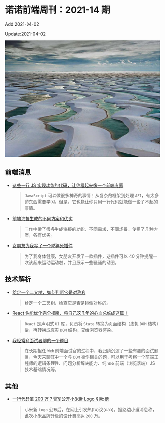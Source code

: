 <!--
 * @Description: weekly-14
 * @Author: zoeblow
 * @Email: wangfuyuan@nnuo.com
 * @Date: 2021-4-2 14:18:24
 * @LastEditors: wangfuyuan
 * @LastEditTime: 2021-04-16 16:47:40
 * @FilePath: \nuofe-weekly\2021\weekly-14.md
 -->

# 诺诺前端周刊：2021-14 期

Add:2021-04-02

Update:2021-04-02

![202114](../images/2021/202114.jpg)

## 前端消息

- [这些一行 JS 实现功能的代码，让你看起来像一个前端专家](https://mp.weixin.qq.com/s/Vb-hN9u0ayYWs90mtNBFkw)

  > `JavaScript` 可以做很多神奇的事情！从复杂的框架到处理 `API`，有太多的东西需要学习。但是，它也能让你只用一行代码就能做一些了不起的事情。

- [前端海报生成的不同方案和优劣](https://segmentfault.com/a/1190000038910770)

  > 工作中做了很多生成海报的功能，不同需求，不同场景，使用了几种方案，各有优劣。

- [女朋友为我写了一个防猝死插件](https://mp.weixin.qq.com/s/gbkkHBLfpSlUVEQMJ40FTw)

  > 为了我身体健康，女朋友开发了一款插件，这插件可以 40 分钟提醒一次该起来运动运动啦，并且展示一些骚骚的动图。

## 技术解析

- [给定一个二叉树，如何判断它是对称的](https://mp.weixin.qq.com/s/Azz_3TX8uSAfSc5d7Yhyjw)

  > 给定一个二叉树，检查它是否是镜像对称的。

- [React 性能优化完全指南，将自己这几年的心血总结成这篇！](https://mp.weixin.qq.com/s/Gn5X7rmp_XaGbaNiojog0A)

  > `React` 是声明式 `UI` 库，负责将 `State` 转换为页面结构（虚拟 `DOM` 结构）后，再转换成真实 `DOM` 结构，交给浏览器渲染。

- [我经常和面试者聊的一个题目](https://blog.pyzy.net/post/itker.html)

  > 在长期担任 `Web` 前端面试官的过程中，我归纳沉淀了一些有趣的面试题目，今天来聊其中一个与 `DOM` 操作相关的题，可以用于考察一个前端工程师的逻辑条理性、问题分析解决能力、纯 `Web` 前端（浏览器端）JS 技术基础情况等。

## 其他

- [一行代码值 200 万？雷军公开小米新 Logo 引吐槽](https://mp.weixin.qq.com/s/9_gDpWkek3tdx3LeIZz5Aw)

  > 小米新 `Logo` 公布后，在网上引发热(tu)议(cao)。据路边小道消息称，此次小米品牌升级的设计费高达 `200` 万。
